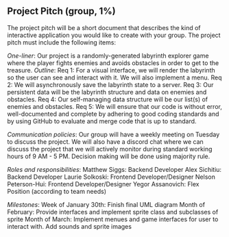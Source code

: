 ## Project Pitch (group, 1%)

The project pitch will be a short document that describes the kind of interactive application you would like to create with your group. The project pitch must include the following items:

*One-liner*: Our project is a randomly-generated labyrinth explorer game where the player fights enemies and avoids obstacles in order to get to the treasure. 
*Outline*: 
Req 1: For a visual interface, we will render the labyrinth so the user can see and interact with it. We will also implement a menu.
Req 2: We will asynchronously save the labyrinth state to a server.
Req 3: Our persistent data will be the labyrinth structure and data on enemies and obstacles.
Req 4: Our self-managing data structure will be our list(s) of enemies and obstacles.
Req 5: We will ensure that our code is without error, well-documented and complete by adhering to good coding standards and by using GitHub to evaluate and merge code that is up to standard.

*Communication policies*: Our group will have a weekly meeting on Tuesday to discuss the project. We will also have a discord chat where we can discuss the project that we will actively monitor during standard working hours of 9 AM - 5 PM. Decision making will be done using majority rule.

*Roles and responsibilities*: Matthew Siggs: Backend Developer
Alex Sichitiu: Backend Developer
Laurie Solkoski: Frontend Developer/Designer
Nelson Peterson-Hui: Frontend Developer/Designer
Yegor Assanovich: Flex Position (according to team needs)

*Milestones*: 
Week of January 30th: Finish final UML diagram
Month of February: Provide interfaces and implement sprite class and subclasses of sprite
Month of March: Implement menues and game interfaces for user to interact with. Add sounds and sprite images
